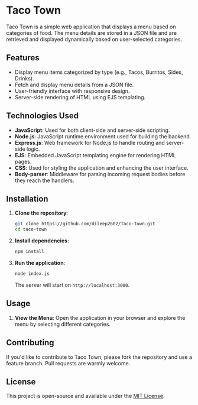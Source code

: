 # Taco Town

Taco Town is a simple web application that displays a menu based on categories of food. The menu details are stored in a JSON file and are retrieved and displayed dynamically based on user-selected categories.

## Features

- Display menu items categorized by type (e.g., Tacos, Burritos, Sides, Drinks).
- Fetch and display menu details from a JSON file.
- User-friendly interface with responsive design.
- Server-side rendering of HTML using EJS templating.

## Technologies Used

- **JavaScript**: Used for both client-side and server-side scripting.
- **Node.js**: JavaScript runtime environment used for building the backend.
- **Express.js**: Web framework for Node.js to handle routing and server-side logic.
- **EJS**: Embedded JavaScript templating engine for rendering HTML pages.
- **CSS**: Used for styling the application and enhancing the user interface.
- **Body-parser**: Middleware for parsing incoming request bodies before they reach the handlers.

## Installation

1. **Clone the repository**:
    ```bash
    git clone https://github.com/dileep2602/Taco-Town.git
    cd taco-town
    ```

2. **Install dependencies**:
    ```bash
    npm install
    ```

3. **Run the application**:
    ```bash
    node index.js
    ```
   The server will start on `http://localhost:3000`.

## Usage

1. **View the Menu**: Open the application in your browser and explore the menu by selecting different categories.

## Contributing

If you'd like to contribute to Taco Town, please fork the repository and use a feature branch. Pull requests are warmly welcome.

## License

This project is open-source and available under the [MIT License](LICENSE).
